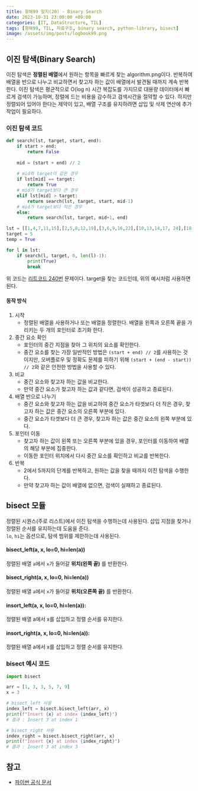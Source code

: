 ```yaml
---
title: 항해99 일지(20) - Binary Search
date: 2023-10-31 23:00:00 +09:00
categories: [IT, DataStructure, TIL]
tags: [항해99, TIL, 자료구조, binary search, python-library, bisect]
image: /assets/img/posts/logbook99.png
---
```


## 이진 탐색(Binary Search)
이진 탐색은 **정렬된 배열**에서 원하는 항목을 빠르게 찾는 algorithm.png이다. 반복하여 배열을 반으로 나누고 비교하면서 찾고자 하는 값이 배열에서 발견될 때까지 계속 반복한다. 이진 탐색은 평균적으로 O(log n) 시간 복잡도를 가지므로 대용량 데이터에서 빠르게 검색이 가능하며, 정렬에 드는 비용을 감수하고 검색시간을 절약할 수 있다. 하지만 정렬되어 있어야 한다는 제약이 있고, 배열 구조를 유지하려면 삽입 및 삭제 연산에 추가 작업이 필요하다.

### 이진 탐색 코드

```python
def search(lst, target, start, end):
	if start > end:
		return False
	
	mid = (start + end) // 2
	
	# mid와 target이 같은 경우 
	if lst[mid] == target:
		return True
	# mid가 target보다 큰 경우
	elif lst[mid] > target:
		return search(lst, target, start, mid-1)
	# mid가 target보다 작은 경우
	else:
		return search(lst, target, mid+1, end)

lst = [[1,4,7,11,15],[2,5,8,12,19],[3,6,9,16,22],[10,13,14,17, 24],[18,21,23,26,30]]
target = 5
temp = True

for l in lst:
	if search(l, target, 0, len(l)-1):
		print(True)
		break
```

위 코드는 [리트코드 240번](https://leetcode.com/problems/search-a-2d-matrix-ii/description/) 문제이다. target을 찾는 코드인데, 위의 예시처럼 사용하면 된다.

#### 동작 방식

1. 시작
	+ 정렬된 배열을 사용하거나 또는 배열을 정렬한다. 배열을 왼쪽과 오른쪽 끝을 가리키는 두 개의 포인터로 초기화 한다.
2. 중간 요소 확인
	+ 포인터의 중간 지점을 찾아 그 위치의 요소를 확인한다.
	+ 중간 요소를 찾는 가장 일반적인 방법은 `(start + end) // 2`를 사용하는 것이지만, 오버플로우 및 정확도 문제를 피하기 위해 `(start + (end - start)) // 2`와 같은 안전한 방법을 사용할 수 있다.
3. 비교
	+ 중간 요소와 찾고자 하는 값을 비교한다.
	+ 만약 중간 요소가 찾고자 하는 값과 같다면, 검색이 성공하고 종료된다.
4. 배열 반으로 나누기
	+ 중간 요소와 찾고자 하는 값을 비교하여 중간 요소가 타겟보다 더 작은 경우, 찾고자 하는 값은 중간 요소의 오른쪽 부분에 있다.
	+ 중간 요소가 타겟보다 더 큰 경우, 찾고자 하는 값은 중간 요소의 왼쪽 부분에 있다.
5. 포인터 이동
	+ 찾고자 하는 값이 왼쪽 또는 오른쪽 부분에 있을 경우, 포인터를 이동하여 배열의 해당 부분에 집중한다.
	+ 이동한 포인터 위치에서 다시 중간 요소를 확인하고 비교를 반복한다.
6. 반복
	+ 2에서 5까지의 단계를 반복하고, 원하는 값을 찾을 때까지 이진 탐색을 수행한다.
	+ 만약 찾고자 하는 값이 배열에 없으면, 검색이 실패하고 종료된다.

## bisect 모듈
정렬된 시퀀스(주로 리스트)에서 이진 탐색을 수행하는데 사용된다. 삽입 지점을 찾거나 정렬된 순서를 유지하는데 도움을 준다.    
 `lo`, `hi`는 옵션으로, 탐색 범위를 제한하는데 사용된다.
 
#### bisect_left(a, x, lo=0, hi=len(a))
정렬된 배열 `a`에서 `x`가 들어갈 **위치(왼쪽 끝)** 를 반환한다.


#### bisect_right(a, x, lo=0, hi=len(a))
정렬된 배열 `a`에서 `x`가 들어갈 **위치(오른쪽 끝)** 를 반환한다.

#### insort_left(a, x, lo=0, hi=len(a)):
정렬된 배열 a에서 x를 삽입하고 정렬 순서를 유지한다.

#### insort_right(a, x, lo=0, hi=len(a)):
정렬된 배열 a에서 x를 삽입하고 정렬 순서를 유지한다.

### bisect 예시 코드

```python
import bisect

arr = [1, 3, 3, 5, 7, 9]
x = 3

# bisect_left 사용
index_left = bisect.bisect_left(arr, x)
print(f"Insert {x} at index {index_left}")
# 결과 : Insert 3 at index 1

# bisect_right 사용
index_right = bisect.bisect_right(arr, x)
print(f"Insert {x} at index {index_right}")
# 결과 : Insert 3 at index 3
```

## 참고

+ [파이썬 공식 문서](https://docs.python.org/ko/3.7/library/bisect.html)